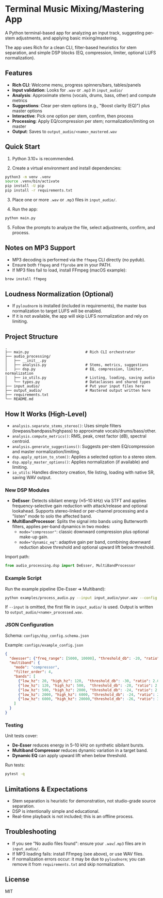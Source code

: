 # Terminal Music Mixing/Mastering App

A Python terminal-based app for analyzing an input track, suggesting per-stem adjustments, and applying basic mixing/mastering.

The app uses Rich for a clean CLI, filter-based heuristics for stem separation, and simple DSP blocks (EQ, compression, limiter, optional LUFS normalization).

## Features
- **Rich CLI**: Welcome menu, progress spinners/bars, tables/panels
- **Input validation**: Looks for `.wav` or `.mp3` in `input_audio/`
- **Analysis**: Approximate stems (vocals, drums, bass, other) and compute metrics
- **Suggestions**: Clear per-stem options (e.g., "Boost clarity (EQ)") plus master options
- **Interactive**: Pick one option per stem, confirm, then process
- **Processing**: Apply EQ/compression per stem; normalization/limiting on master
- **Output**: Saves to `output_audio/<name>_mastered.wav`

## Quick Start

1) Python 3.10+ is recommended.

2) Create a virtual environment and install dependencies:

```bash
python3 -m venv .venv
source .venv/bin/activate
pip install -U pip
pip install -r requirements.txt
```

3) Place one or more `.wav` or `.mp3` files in `input_audio/`.

4) Run the app:

```bash
python main.py
```

5) Follow the prompts to analyze the file, select adjustments, confirm, and process.

## Notes on MP3 Support
- MP3 decoding is performed via the `ffmpeg` CLI directly (no pydub).
- Ensure both `ffmpeg` and `ffprobe` are in your PATH.
- If MP3 files fail to load, install FFmpeg (macOS example):

```bash
brew install ffmpeg
```

## Loudness Normalization (Optional)
- If `pyloudnorm` is installed (included in requirements), the master bus normalization to target LUFS will be enabled.
- If it is not available, the app will skip LUFS normalization and rely on limiting.

## Project Structure
```
.
├── main.py                          # Rich CLI orchestrator
├── audio_processing/
│   ├── __init__.py
│   ├── analysis.py                  # Stems, metrics, suggestions
│   ├── dsp.py                       # EQ, compression, limiter, normalization
│   ├── io_utils.py                  # Listing, loading, saving audio
│   └── types.py                     # Dataclasses and shared types
├── input_audio/                     # Put your input files here
├── output_audio/                    # Mastered output written here
├── requirements.txt
└── README.md
```

## How It Works (High-Level)
- `analysis.separate_stems_stereo()`: Uses simple filters (lowpass/bandpass/highpass) to approximate vocals/drums/bass/other.
- `analysis.compute_metrics()`: RMS, peak, crest factor (dB), spectral centroid.
- `analysis.generate_suggestions()`: Suggests per-stem EQ/compression and master normalization/limiting.
- `dsp.apply_option_to_stem()`: Applies a selected option to a stereo stem.
- `dsp.apply_master_options()`: Applies normalization (if available) and limiting.
- `io_utils`: Handles directory creation, file listing, loading with native SR, saving WAV output.

### New DSP Modules

- **DeEsser**: Detects sibilant energy (≈5–10 kHz) via STFT and applies frequency-selective gain reduction with attack/release and optional lookahead. Supports stereo-linked or per-channel processing and a "listen" mode to solo the affected band.
- **MultiBandProcessor**: Splits the signal into bands using Butterworth filters, applies per-band dynamics in two modes:
  - `mode="compressor"`: classic downward compression plus optional make-up gain.
  - `mode="dynamic_eq"`: adaptive gain per band, combining downward reduction above threshold and optional upward lift below threshold.

Import path:

```python
from audio_processing.dsp import DeEsser, MultiBandProcessor
```

### Example Script

Run the example pipeline (De-Esser ➜ Multiband):

```bash
python examples/process_audio.py --input input_audio/your.wav --config configs/example_config.json
```

If `--input` is omitted, the first file in `input_audio/` is used. Output is written to `output_audio/<name>_processed.wav`.

### JSON Configuration

Schema: `configs/dsp_config.schema.json`

Example: `configs/example_config.json`

```json
{
  "deesser": {"freq_range": [5000, 10000], "threshold_db": -20, "ratio": 4, "attack_ms": 5, "release_ms": 60, "lookahead_ms": 2},
  "multiband": {
    "mode": "compressor",
    "filter_order": 4,
    "bands": [
      {"low_hz": 20, "high_hz": 120,  "threshold_db": -30, "ratio": 2.0, "attack_ms": 15, "release_ms": 150, "makeup_db": 0.0},
      {"low_hz": 120, "high_hz": 500,  "threshold_db": -28, "ratio": 2.0, "attack_ms": 15, "release_ms": 150, "makeup_db": 0.0},
      {"low_hz": 500, "high_hz": 2000, "threshold_db": -24, "ratio": 2.0, "attack_ms": 10, "release_ms": 120, "makeup_db": 0.0},
      {"low_hz": 2000, "high_hz": 6000, "threshold_db": -24, "ratio": 2.5, "attack_ms": 8,  "release_ms": 100, "makeup_db": 0.0},
      {"low_hz": 6000, "high_hz": 20000,"threshold_db": -26, "ratio": 3.0, "attack_ms": 5,  "release_ms": 80,  "makeup_db": 0.0}
    ]
  }
}
```

### Testing

Unit tests cover:
- **De-Esser** reduces energy in 5–10 kHz on synthetic sibilant bursts.
- **Multiband Compressor** reduces dynamic variation in a target band.
- **Dynamic EQ** can apply upward lift when below threshold.

Run tests:

```bash
pytest -q
```

## Limitations & Expectations
- Stem separation is heuristic for demonstration, not studio-grade source separation.
- DSP is intentionally simple and educational.
- Real-time playback is not included; this is an offline process.

## Troubleshooting
- If you see "No audio files found": ensure your `.wav`/`.mp3` files are in `input_audio/`.
- If MP3 loading fails: install FFmpeg (see above), or use WAV files.
- If normalization errors occur: it may be due to `pyloudnorm`; you can remove it from `requirements.txt` and skip normalization.

## License
MIT
